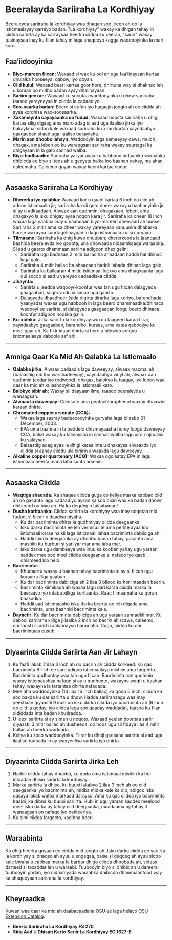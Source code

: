 # Beeralayda Sariiraha La Kordhiyay

Beeraleyda sariiraha la kordhiyay waa dhaqan soo jireen ah oo la isticmaalayay qarniyo badan. "La kordhiyay" waxay ka dhigan tahay in ciidda sariirta ay ka sarraysaa heerka ciidda ku xeeran, "sariir" waxay tusinaysaa inay ku filan tahay in laga shaqeeyo xagga waddooyinka la mari karo.

## Faa’iidooyinka

- **Biyo-mareen fiican:** Waxaad si wax ku ool ah uga faa’iidaysan kartaa dhulalka hooseeya, qabow, iyo qoyan.
- **Ciid kulul:** Waxaad beeri kartaa goor hore; dhirtuna way si dhakhso leh u koraan oo midho badan ayay dhalinayaan.
- **Sariiro qeexan:** Waxaad ku socotaa waddooyinka u dhow sariiraha taasoo yaraynaysa in ciidda la cadaadiyo.
- **Soo-saarka badan:** Beero si cufan iyo hagaajin joogto ah oo ciidda ah ayaa kordhisa wax-soosaarka.
- **Xakameynta cayayaanka oo fudud:** Waxaad hoosta sariiraha u dhigi kartaa silig digaag ama maro adag si aad uga ilaaliso jiirka iyo bakaylaha; sidoo kale waxaad sariiraha ku xiran kartaa xayndaabyo gaagaaban si aad uga ilaaliso bakaylaha.
- **Marin aan dhoobo lahayn:** Waddooyin laga sameeyay caws, mulch, dhagax, ama leben oo ku wareegsan sariiraha waxay suurtagal ka dhigayaan in la galo sannad walba.
- **Biyo-badbaadin:** Sariiraha yaryar ayaa ku habboon nidaamka waraabka dhibicda ee biyo si toos ah u geeysta halka loo baahan yahay, ma ahan caleemaha. Caleemo qoyan waxay keeni kartaa cudur.

---

## Aasaaska Sariiraha La Kordhiyay

- **Dhererka iyo qalabka:** Waxaad kor u qaadi kartaa 6 inch oo ciid ah adoon isticmaalin jir; sariiraha ka sii qoto dheer waxay u baahanyihiin jir si ay u adkaadaan. Alwaax aan qudhmin, dhagaxaan, leben, ama dhagaxyo la isku dhigay ayaa noqon kara jir. Sariiraha ka dheer 18 inch waxaa laga yaabaa inay u baahdaan biyo-mareen dheeraad ah hoose. Sariiraha 2 mitir ama ka dheer waxay yareeyaan xanuunka dhabarka hoose waxayna suurtagelinayaan in lagu isticmaalo kursi curyaan.
- **Tilmaamo:** Sariiraha ka dhig kuwo dhuuban; dhererkooda la jaanqaad baahida beeraleyda iyo goobta; una dhowaada nidaamkaaga waraabka. Si aad u gaarto dhammaan sariirta adigoon dhex gelin:
  - Sariiraha ugu badnaan 2 mitir ballac ha ahaadaan haddii hal dhinac laga galo.
  - Sariiraha 4 mitir ballac ha ahaadaan haddii labada dhinac laga galo.
  - Sariiraha ka ballaaran 4 mitir, isticmaal looxyo ama dhagxaanta lagu dul socdo si aad u yareyso cadaadiska ciidda.
- **Jihaynta:**
  - Sariirta u jeedda waqooyi-koonfur waa tan ugu fiican dalagyada gaagaaban, si qorraxdu si siman uga gaarto.
  - Dalagyada dhaadheer (sida digirta tiirarka lagu koriyo, barandhada, yaanyada) waxaa ugu habboon in laga beero dhammaadka/dhinaca waqooyi ee sariirta, si dalagyada gaagaaban loogu beero dhinaca koonfur adigoon hooska galin.
- **Ku-xidhka:** Jirka sariirta la kordhiyay wuxuu taageeri karaa tiirar, xayndaabyo gaagaaban, barandho, kuraas, ama xataa qaboojiye ku meel gaar ah. Ka fikir inaad dhirta si hore u bilowdo adigoo isticmaalaaya daboolo saf ah!

---

## Amniga Qaar Ka Mid Ah Qalabka La Isticmaalo

- **Qalabka jirka:** Alwaax cadaadis lagu daweeyay, alwaax macmal ah (balaastiig dib loo warshadeeyay), xayndaabyo vinyl ah, alwaax aan qudhmin (cedar iyo redwood), dhagax, balokyo la taagay, iyo leben waa qaar ka mid ah xulashooyinka la isticmaali karo.
- **Balokyo sibir ah:** Waxay sii daayaan lime, taasoo beeraleyda u wanaagsan.
- **Alwaax la daweeyay:** Creosote ama pentachlorophenol waxay dhaawici karaan dhirta.
- **Chromated copper arsenate (CCA):**
  - Waxaa laga saaray badeecooyinka guryaha laga bilaabo 31 December, 2003.
  - EPA uma baahna in la beddelo dhismayaasha horey loogu daweeyay CCA, balse waxay ku talinaysaa in sannad walba lagu xiro rinji saliid ku salaysan.
  - Balaastiig adag ayaa la dhigi karaa inta u dhaxaysa alwaaxda iyo ciidda si aanay ciiddu ula xiriirin alwaaxda lagu daweeyay.
- **Alkaline copper quartenary (ACQ):** Waxaa ogolaatay EPA in lagu isticmaalo beerta mana laha sunta arsenic.

---

## Aasaaska Ciidda

- **Waqtiga shaqada:** Ka shaqee ciidda guga oo keliya marka xabbad ciid ah oo gacanta lagu cadaadiyo aysan ka soo bixin wax ka badan dhowr dhibcood oo biyo ah. Ha ka degdegin talaabadan!
- **Dusha koritaanka:** Ciidda sariirta la kordhiyay waa inay noqotaa mid fudud, si fiican u daadisa biyaha.
  - Ku dar bacriminta dhirta la qudhmiyay ciidda deegaanka.
  - Isku darka bacriminta ee leh vermiculite ama perlite ayaa loo isticmaali karaa halkii laga isticmaali lahaa bacriminta dabiiciga ah.
  - Haddii ciidda deegaanka ay dhoobo badan tahay, gacanta ama mashiin ku burburi si yar-yar mar ama laba mar.
  - Isku darka ugu dambeeya waa inuu ka kooban yahay ugu yaraan saddex meelood meel ciidda deegaanka si nafaqo iyo qaab dhismeed loo helo.
- **Bacriminta:**
  - Khudaartu waxay u baahan tahay bacriminta si ay si fiican ugu koraan xilliga gaaban.
  - Ku dar bacriminta dabiiciga ah 2 ilaa 3 bilood ka hor intaadan beerin.
  - Bacriminta kiimikada ah waxaa lagu dari karaa ciidda marka la beeraayo iyo intaba xilliga koritaanka. Raac tilmaamaha ku qoran baakadka.
  - Haddii aad isticmaasho isku darka beerta oo leh digada ama bacriminta, uma baahnid bacriminta kale.
- **Dayactir:** Ku dar bacriminta dabiiciga ah ugu yaraan sannadkii mar. Ku dabool sariiraha xilliga jiilaalka 2 inch oo bacrin ah (caws, caleemo, compost) si aad u xakamayso haramaha. Guga, ciidda ku dar bacrimintaas cusub.

---

## Diyaarinta Ciidda Sariirta Aan Jir Lahayn

1. Ku faafi lakab 2 ilaa 3 inch ah oo bacrin ah ciidda korkeed. Ku qas bacriminta 6 inch ee sare adigoo isticmaalaya mishiin ama fargeeto. Bacriminta qudhuntay waa tan ugu fiican. Bacriminta aan qudhmin waxay isticmaashaa nafaqo si ay u qudhunto, waxayna waqti u baahan tahay, waxayna la tartantaa dhirta nafaqada.
2. Meelaha waddooyinka (14 ilaa 16 inch ballac) ka qodo 6 inch; ciidda ka soo baxda ku dar sariirta u dhow. Hadda sariirahaagu waa inay yeeshaan qiyaastii 9 inch oo isku darka ciidda iyo bacriminta ah (6 inch oo ciid la qoday, iyo ciidda laga soo qaaday waddada), taasoo ku filan xididdada inta badan khudradda.
3. U leexi sariirta si ay siman u noqoto. Waxaad yeelan doontaa sariir qiyaastii 3 mitir ballac ah dusheeda, oo hoos ugu sii fidaya ilaa 4 mitir ballac ah heerka waddada.
4. Keliya ku soco waddooyinka. Tiirar ku dheji geesaha sariirta si aad uga ilaaliso tuubada in ay waxyeeliso sariirta iyo dhirta.

---

## Diyaarinta Ciidda Sariirta Jirka Leh

1. Haddii ciiddu tahay dhoobo, ku qodo ama isticmaal mishiin ka hor intaadan dhisin sariirta la kordhiyay.
2. Marka sariirta la dhiso, ku buuxi lakabyo 2 ilaa 3 inch ah oo ciid deegaanka iyo bacriminta ah, midba midka kale ka dib, adigoo isku qasaya lakab walba markaad darayso. Ama ku qas ciidda iyo bacriminta baaldi, ka dibna ku buuxi sariirta. Hubi in ugu yaraan saddex meelood meel isku darka ay tahay ciid deegaanka, maadaama ay tahay il wanaagsan oo nafaqo iyo bakteeriya.
3. Ku simi ciidda fargeeto, kadibna beeri.

---

## Waraabinta

Ka dhig heerka qoyaan ee ciidda mid joogto ah. Isku darka ciidda ee sariirta la kordhiyay si dhaqso ah ayuu u engegaa, balse si degdeg ah ayuu sidoo kale biyaha u cabbaa marka la barbar dhigo ciidda dhoobada ah, sidaas darteed si taxaddar leh u waraabi. Tuubooyin biyo si dhibic ah u dareera, tuubooyin godan, iyo nidaamyada waraabka dhibicda dhammaantood way ka shaqeeyaan sariiraha la kordhiyay.

---

## Kheyraadka

Kuwan waa qaar ka mid ah daabacaadaha OSU ee laga helayo [OSU Extension Catalog](http://catalog.extension.oregonstate.edu):

- **Beerta Sariiraha La Kordhiyay FS 270**
- **Sida Aad U Dhisan Karto Sariir La Kordhiyay EC 1627-E**
